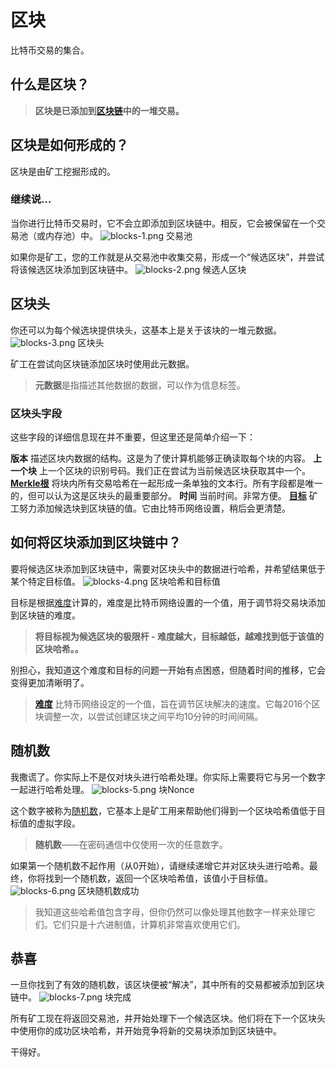 # 区块
比特币交易的集合。

## 什么是区块？
>**区块是已添加到[区块链](../1.Blockchain/Blockchain.md)中的一堆交易。**

## 区块是如何形成的？
区块是由矿工挖掘形成的。

### 继续说…
当你进行比特币交易时，它不会立即添加到区块链中。相反，它会被保留在一个交易池（或内存池）中。
![blocks-1.png](img/block-1%20(1).png)
交易池

如果你是矿工，您的工作就是从交易池中收集交易，形成一个“候选区块”，并尝试将该候选区块添加到区块链中。
![blocks-2.png](img/block-2%20(1).png)
候选人区块

## 区块头
你还可以为每个候选块提供块头，这基本上是关于该块的一堆元数据。
![blocks-3.png](img/block-3%20(1).png)
区块头

矿工在尝试向区块链添加区块时使用此元数据。
>**元数据**是指描述其他数据的数据，可以作为信息标签。

### 区块头字段
这些字段的详细信息现在并不重要，但这里还是简单介绍一下：

**版本**
描述区块内数据的结构。这是为了使计算机能够正确读取每个块的内容。
**上一个块**
上一个区块的识别号码。我们正在尝试为当前候选区块获取其中一个。
[**Merkle根**](../../../../Technical/Block/block-header/merkle-root/merkle-root.md)
将块内所有交易哈希在一起形成一条单独的文本行。所有字段都是唯一的，但可以认为这是区块头的最重要部分。
**时间**
当前时间。非常方便。
[**目标**](../../../../Technical/Mining/Mining.md)
矿工努力添加候选块到区块链的值。它由比特币网络设置，稍后会更清楚。

## 如何将区块添加到区块链中？
要将候选区块添加到区块链中，需要对区块头中的数据进行哈希，并希望结果低于某个特定目标值。
![blocks-4.png](img/block-4.png)
区块哈希和目标值

目标是根据[难度](../3.Difficulty/Difficulty.md)计算的，难度是比特币网络设置的一个值，用于调节将交易块添加到区块链的难度。

>**将目标视为候选区块的极限杆 - 难度越大，目标越低，越难找到低于该值的区块哈希。。**

别担心，我知道这个难度和目标的问题一开始有点困惑，但随着时间的推移，它会变得更加清晰明了。

>[**难度**](../3.Difficulty/Difficulty.md)
比特币网络设定的一个值，旨在调节区块解决的速度。它每2016个区块调整一次，以尝试创建区块之间平均10分钟的时间间隔。

## 随机数
我撒谎了。你实际上不是仅对块头进行哈希处理。你实际上需要将它与另一个数字一起进行哈希处理。
![blocks-5.png](img/block-5%20(1).png)
块Nonce

这个数字被称为[随机数](../../../../Technical/Block/block-header/Nonce/Nonce.md)，它基本上是矿工用来帮助他们得到一个区块哈希值低于目标值的虚拟字段。

>**随机数**——在密码通信中仅使用一次的任意数字。

如果第一个随机数不起作用（从0开始），请继续递增它并对区块头进行哈希。最终，你将找到一个随机数，返回一个区块哈希值，该值小于目标值。
![blocks-6.png](img/block-6.png)
区块随机数成功

>我知道这些哈希值包含字母，但你仍然可以像处理其他数字一样来处理它们。它们只是十六进制值，计算机非常喜欢使用它们。


## 恭喜

一旦你找到了有效的随机数，该区块便被“解决”，其中所有的交易都被添加到区块链中。
![blocks-7.png](img/block-7.png)
块完成

所有矿工现在将返回交易池，并开始处理下一个候选区块。他们将在下一个区块头中使用你的成功区块哈希，并开始竞争将新的交易块添加到区块链中。

干得好。